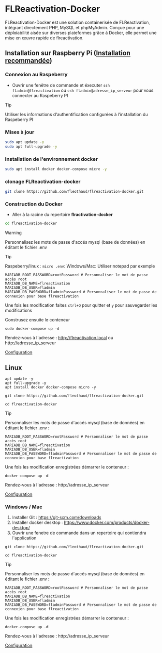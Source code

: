 # FLReactivation-Docker

FLReactivation-Docker est une solution containerisée de FLReactivation, intégrant directement PHP, MySQL et phpMyAdmin. Conçue pour une déploiabilité aisée sur diverses plateformes grâce à Docker, elle permet une mise en œuvre rapide de flreactivation.

## Installation sur Raspberry Pi ([Installation recommandée](Raspeberry.md))

### Connexion au Raspeberry

* Ouvrir une fenêtre de commande et éxecuter `ssh fladmin@flreactivation` ou `ssh fladmin@adresse_ip_serveur` pour vous connecter au Raspeberry PI
> [!TIP]
> Utiliser les informations d'authentification configurées à l'installation du Raspeberry PI


### Mises à jour

``` bash
sudo apt update -y
sudo apt full-upgrade -y
```

### Installation de l'environnement docker
``` bash
sudo apt install docker docker-compose micro -y
```

### clonage FLReactivation-docker

``` bash
git clone https://github.com/fleothaud/flreactivation-docker.git
``` 
### Construction du Docker
* Aller à la racine du repertoire **flractivation-docker**

``` bash
cd flreactivation-docker
``` 

> [!WARNING]
> Personnalisez les mots de passe d'accés mysql (base de données) en éditant le fichier .env

> [!TIP]
> Raspeberry/linux :  `micro .env`:
> Windows/Mac: Utiliser notepad par exemple

```
MARIADB_ROOT_PASSWORD=rootPassword # Personnaliser le mot de passe accès root
MARIADB_DB_NAME=flreactivation
MARIADB_DB_USER=fladmin
MARIADB_DB_PASSWORD=fladminPassword # Personnaliser le mot de passe de connexion pour base flreactivation
```

Une fois les modification faites `ctrl+Q` pour quitter et `y` pour sauvegarder les modifications

Construsez ensuite le conteneur

```
sudo docker-compose up -d
```

Rendez-vous à l'adresse : http://flreactivation.local ou http://adresse_ip_serveur

[Configuration](configuration.md)

## Linux

```
apt update -y
apt full-upgrade -y
apt install docker docker-compose micro -y

git clone https://github.com/fleothaud/flreactivation-docker.git

cd flreactivation-docker

```
> [!TIP]
> Personnaliser les mots de passe d'accés mysql (base de données) en éditant le fichier .env :

```
MARIADB_ROOT_PASSWORD=rootPassword # Personnaliser le mot de passe accès root
MARIADB_DB_NAME=flreactivation
MARIADB_DB_USER=fladmin
MARIADB_DB_PASSWORD=fladminPassword # Personnaliser le mot de passe de connexion pour base flreactivation
```

Une fois les modification enregistrées démarrer le conteneur :

```
docker-compose up -d
```

Rendez-vous à l'adresse :  http://adresse_ip_serveur

[Configuration](configuration.md)

### Windows / Mac
1. Installer Git : https://git-scm.com/downloads
2. Installer docker desktop : https://www.docker.com/products/docker-desktop/
3. Ouvrir une fenetre de commande dans un repertoire qui contiendra l'application

```
git clone https://github.com/fleothaud/flreactivation-docker.git

cd flreactivation-docker

```
>[!TIP]
>Personnaliser les mots de passe d'accés mysql (base de données) en éditant le fichier .env :

```
MARIADB_ROOT_PASSWORD=rootPassword # Personnaliser le mot de passe accès root
MARIADB_DB_NAME=flreactivation
MARIADB_DB_USER=fladmin
MARIADB_DB_PASSWORD=fladminPassword # Personnaliser le mot de passe de connexion pour base flreactivation
```

Une fois les modification enregistrées démarrer le conteneur :

```
docker-compose up -d
```

Rendez-vous à l'adresse : http://adresse_ip_serveur 

[Configuration](configuration.md)





